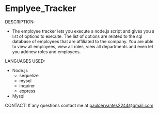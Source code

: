 # Emplyee_Tracker

DESCRIPTION:
* The employee tracker lets you execute a node.js script and gives you a list of options to execute. The list of options are related to the sql database of employees that are affiliated to the company. You are able to view all employees, view all roles, view all departments and even let you addnew roles and employees.

LANGUAGES USED: 
- Node.js
    - sequelize
    - mysql
    - inquirer
    - express
- Mysql

CONTACT: 
If any questions contact me at paulcervantes2244@gmail.com
